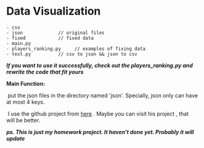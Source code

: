 # Data Visualization
```
- csv
- json             // original files
- fixed            // fixed data
- main.py         
- players_ranking.py     // examples of fixing data
- test.py          // csv to json && json to csv

```



***If you want to use it successfully, check out the players_ranking.py and rewrite the code that fit yours***



**Main Function:**

​	put the json files in the directory named 'json'. Specially, json only can have at most 4 keys.

​	I use the github project from <a href="https://github.com/Jannchie/Historical-ranking-data-visualization-based-on-d3.js">here</a> . Maybe you can visit his project , that will be better. 



***ps. This is just my homework project. It haven't done yet. Probably it will update***
